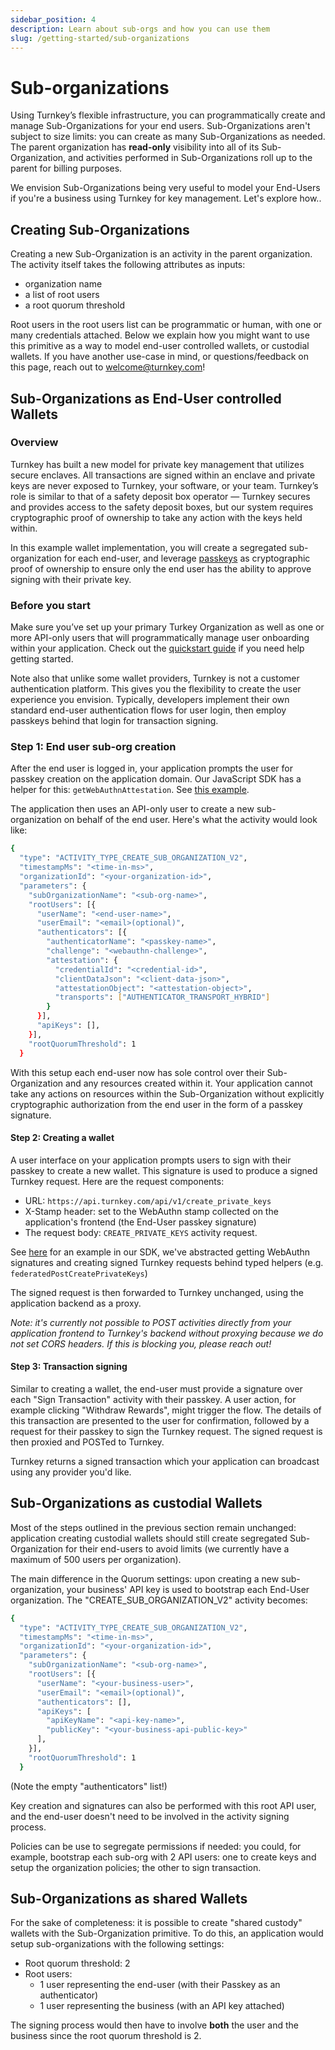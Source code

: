 ```yaml
---
sidebar_position: 4
description: Learn about sub-orgs and how you can use them
slug: /getting-started/sub-organizations
---
```

# Sub-organizations

Using Turnkey’s flexible infrastructure, you can programmatically create and manage Sub-Organizations for your end users. Sub-Organizations aren't subject to size limits: you can create as many Sub-Organizations as needed. The parent organization has **read-only** visibility into all of its Sub-Organization, and activities performed in Sub-Organizations roll up to the parent for billing purposes.

We envision Sub-Organizations being very useful to model your End-Users if you're a business using Turnkey for key management. Let's explore how..

## Creating Sub-Organizations 

Creating a new Sub-Organization is an activity in the parent organization. The activity itself takes the following attributes as inputs: 
- organization name
- a list of root users
- a root quorum threshold

Root users in the root users list can be programmatic or human, with one or many credentials attached. Below we explain how you might want to use this primitive as a way to model end-user controlled wallets, or custodial wallets. If you have another use-case in mind, or questions/feedback on this page, reach out to [welcome@turnkey.com](mailto:welcome@turnkey.com)!

## Sub-Organizations as End-User controlled Wallets 

### Overview

Turnkey has built a new model for private key management that utilizes secure enclaves. All transactions are signed within an enclave and private keys are never exposed to Turnkey, your software, or your team. Turnkey’s role is similar to that of a safety deposit box operator — Turnkey secures and provides access to the safety deposit boxes, but our system requires cryptographic proof of ownership to take any action with the keys held within.  

In this example wallet implementation, you will create a segregated sub-organization for each end-user, and leverage [passkeys](https://www.passkeys.io/) as cryptographic proof of ownership to ensure only the end user has the ability to approve signing with their private key.

### Before you start

Make sure you’ve set up your primary Turkey Organization as well as one or more API-only users that will programmatically manage user onboarding within your application. Check out the [quickstart guide](quickstart) if you need help getting started. 

Note also that unlike some wallet providers, Turnkey is not a customer authentication platform. This gives you the flexibility to create the user experience you envision. Typically, developers implement their own standard end-user authentication flows for user login, then employ passkeys behind that login for transaction signing.

### Step 1: End user sub-org creation

After the end user is logged in, your application prompts the user for passkey creation on the application domain. Our JavaScript SDK has a helper for this: `getWebAuthnAttestation`. See [this example](https://github.com/tkhq/sdk/tree/main/examples/with-federated-passkeys).

The application then uses an API-only user to create a new sub-organization on behalf of the end user. Here's what the activity would look like:
```sh
{
  "type": "ACTIVITY_TYPE_CREATE_SUB_ORGANIZATION_V2",
  "timestampMs": "<time-in-ms>",
  "organizationId": "<your-organization-id>",
  "parameters": {
    "subOrganizationName": "<sub-org-name>",
    "rootUsers": [{
      "userName": "<end-user-name>",
      "userEmail": "<email>(optional)",
      "authenticators": [{
        "authenticatorName": "<passkey-name>",
        "challenge": "<webauthn-challenge>",
        "attestation": {
          "credentialId": "<credential-id>",
          "clientDataJson": "<client-data-json>",
          "attestationObject": "<attestation-object>",
          "transports": ["AUTHENTICATOR_TRANSPORT_HYBRID"]
        }
      }],
      "apiKeys": [],
    }],
    "rootQuorumThreshold": 1
  }
```
With this setup each end-user now has sole control over their Sub-Organization and any resources created within it. Your application cannot take any actions on resources within the Sub-Organization without explicitly cryptographic authorization from the end user in the form of a passkey signature.

#### Step 2: Creating a wallet

A user interface on your application prompts users to sign with their passkey to create a new wallet. This signature is used to produce a signed Turnkey request. Here are the request components:

- URL: `https://api.turnkey.com/api/v1/create_private_keys`
- X-Stamp header: set to the WebAuthn stamp collected on the application's frontend (the End-User passkey signature)
- The request body: `CREATE_PRIVATE_KEYS` activity request.

See [here](https://github.com/tkhq/sdk/blob/b35a25c4dab9de74e89f5b14aade721bea6f2234/examples/with-federated-passkeys/src/pages/index.tsx#L58) for an example in our SDK, we've abstracted getting WebAuthn signatures and creating signed Turnkey requests behind typed helpers (e.g. `federatedPostCreatePrivateKeys`)

The signed request is then forwarded to Turnkey unchanged, using the application backend as a proxy.

_Note: it's currently not possible to POST activities directly from your application frontend to Turnkey's backend without proxying because we do not set CORS headers. If this is blocking you, please reach out!_

#### Step 3: Transaction signing

Similar to creating a wallet, the end-user must provide a signature over each "Sign Transaction" activity with their passkey. A user action, for example clicking "Withdraw Rewards", might trigger the flow. The details of this transaction are presented to the user for confirmation, followed by a request for their passkey to sign the Turnkey request. The signed request is then proxied and POSTed to Turnkey.

Turnkey returns a signed transaction which your application can broadcast using any provider you'd like.

## Sub-Organizations as custodial Wallets 

Most of the steps outlined in the previous section remain unchanged: application creating custodial wallets should still create segregated Sub-Organization for their end-users to avoid limits (we currently have a maximum of 500 users per organization).

The main difference in the Quorum settings: upon creating a new sub-organization, your business' API key is used to bootstrap each End-User organization. The "CREATE_SUB_ORGANIZATION_V2" activity becomes:
```sh
{
  "type": "ACTIVITY_TYPE_CREATE_SUB_ORGANIZATION_V2",
  "timestampMs": "<time-in-ms>",
  "organizationId": "<your-organization-id>",
  "parameters": {
    "subOrganizationName": "<sub-org-name>",
    "rootUsers": [{
      "userName": "<your-business-user>",
      "userEmail": "<email>(optional)",
      "authenticators": [],
      "apiKeys": [
        "apiKeyName": "<api-key-name>",
        "publicKey": "<your-business-api-public-key>"
      ],
    }],
    "rootQuorumThreshold": 1
  }
```
(Note the empty "authenticators" list!)

Key creation and signatures can also be performed with this root API user, and the end-user doesn't need to be involved in the activity signing process.

Policies can be use to segregate permissions if needed: you could, for example, bootstrap each sub-org with 2 API users: one to create keys and setup the organization policies; the other to sign transaction.

## Sub-Organizations as shared Wallets

For the sake of completeness: it is possible to create "shared custody" wallets with the Sub-Organization primitive. To do this, an application would setup sub-organizations with the following settings:

- Root quorum threshold: 2
- Root users:
  - 1 user representing the end-user (with their Passkey as an authenticator)
  - 1 user representing the business (with an API key attached)

The signing process would then have to involve **both** the user and the business since the root quorum threshold is 2.